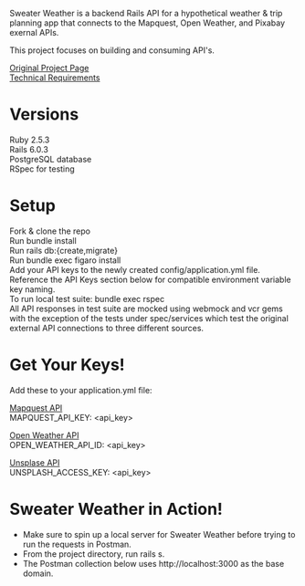 Sweater Weather is a backend Rails API for a hypothetical weather & trip planning app that connects to the Mapquest, Open Weather, and Pixabay exernal APIs.

This project focuses on building and consuming API's.

[Original Project Page](https://backend.turing.io/module3/projects/sweater_weather/)<br>
[Technical Requirements](https://backend.turing.io/module3/projects/sweater_weather/requirements)

# Versions<br>
Ruby 2.5.3<br>
Rails 6.0.3<br>
PostgreSQL database<br>
RSpec for testing<br>

# Setup<br>
Fork & clone the repo<br>
Run bundle install<br>
Run rails db:{create,migrate}<br>
Run bundle exec figaro install<br>
Add your API keys to the newly created config/application.yml file. Reference the API Keys section below for compatible environment variable key naming.<br>
To run local test suite: bundle exec rspec<br>
All API responses in test suite are mocked using webmock and vcr gems with the exception of the tests under spec/services which test the original external API connections to three different sources.<br>

# Get Your Keys!<br>
Add these to your application.yml file:<br>

[Mapquest API](https://developer.mapquest.com/documentation/geocoding-api/)<br>
MAPQUEST_API_KEY: <api_key><br>

[Open Weather API](https://openweathermap.org/api/one-call-api)<br>
OPEN_WEATHER_API_ID: <api_key><br>

[Unsplase API](https://unsplash.com/developers)<br>
UNSPLASH_ACCESS_KEY: <api_key><br>

# Sweater Weather in Action!
- Make sure to spin up a local server for Sweater Weather before trying to run the requests in Postman.
- From the project directory, run rails s.
- The Postman collection below uses http://localhost:3000 as the base domain.
